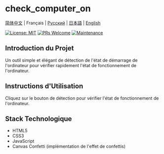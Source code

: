 # check_computer_on

[简体中文](README.md) | Français | [Русский](README.ru.md) | [日本語](README.ja.md) | [English](README.en.md)

[![License: MIT](https://img.shields.io/badge/License-MIT-yellow.svg)](https://opensource.org/licenses/MIT)
[![PRs Welcome](https://img.shields.io/badge/PRs-welcome-brightgreen.svg)](http://makeapullrequest.com)
[![Maintenance](https://img.shields.io/badge/Maintained%3F-yes-green.svg)](https://github.com/yourusername/check_computer_on/graphs/commit-activity)

## Introduction du Projet

Un outil simple et élégant de détection de l'état de démarrage de l'ordinateur pour vérifier rapidement l'état de fonctionnement de l'ordinateur.

## Instructions d'Utilisation

Cliquez sur le bouton de détection pour vérifier l'état de fonctionnement de l'ordinateur.

## Stack Technologique

- HTML5
- CSS3
- JavaScript
- Canvas Confetti (implémentation de l'effet de confettis) 